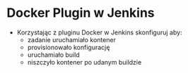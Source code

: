 # Docker Plugin w Jenkins

- Korzystając z pluginu Docker w Jenkins skonfiguruj aby:
    - zadanie uruchamiało kontener
    - provisionowało konfigurację
    - uruchamiało build
    - niszczyło kontener po udanym buildzie

